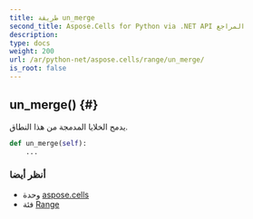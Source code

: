 ```yaml
---
title: طريقة un_merge
second_title: Aspose.Cells for Python via .NET API المراجع
description:
type: docs
weight: 200
url: /ar/python-net/aspose.cells/range/un_merge/
is_root: false
---
```

##  un_merge() {#}
يدمج الخلايا المدمجة من هذا النطاق.



```python
def un_merge(self):
    ...
```





###  أنظر أيضا
* وحدة [aspose.cells](../../)
* فئة [Range](/cells/ar/python-net/aspose.cells/range)
